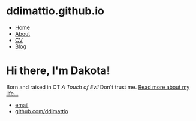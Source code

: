 # ddimattio.github.io
<!DOCTYPE html>
<html>
	<head>
		<title>Dakota DiMattio, TECDP Associate</title>
		<!-- link to main stylesheet -->
		<link rel="stylesheet" type="text/css" href="/css/main.css">
	</head>
	<body>
		<nav>
    		<ul>
        		<li><a href="/">Home</a></li>
	        	<li><a href="/about">About</a></li>
        		<li><a href="/cv">CV</a></li>
        		<li><a href="/blog">Blog</a></li>
    		</ul>
		</nav>
		<div class="container">
    		<div class="blurb">
        		<h1>Hi there, I'm Dakota!</h1>
				<p>Born and raised in CT <em>A Touch of Evil</em> Don't trust me. <a href="/about">Read more about my life...</a></p>
    		</div><!-- /.blurb -->
		</div><!-- /.container -->
		<footer>
    		<ul>
        		<li><a href="mailto:dakotadimattio@gmail.com">email</a></li>
        		<li><a href="https://github.com/ddimattio">github.com/ddimattio</a></li>
			</ul>
		</footer>
	</body>
</html>
